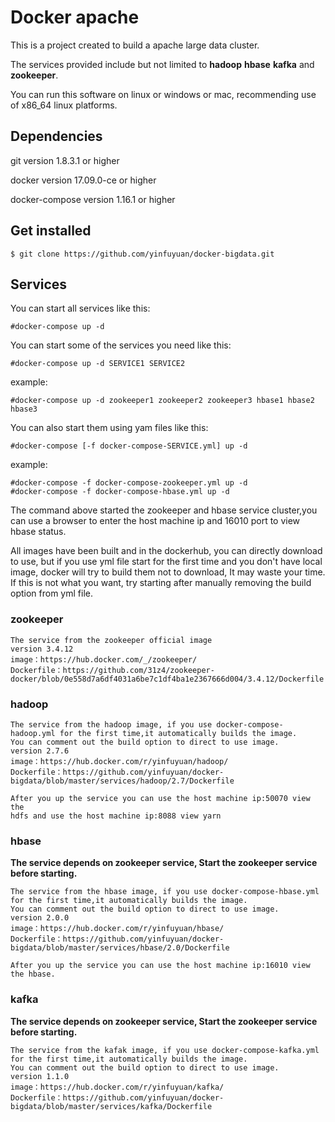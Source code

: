 # Docker apache

This is a project created to build a apache large data cluster.

The services provided include but not limited to **hadoop** **hbase** **kafka** and **zookeeper**.

You can run this software on linux or windows or mac, recommending use of x86_64 linux platforms.

## Dependencies

git version 1.8.3.1 or higher

docker version 17.09.0-ce or higher

docker-compose version 1.16.1 or higher

## Get installed
    
    $ git clone https://github.com/yinfuyuan/docker-bigdata.git

## Services

You can start all services like this:

    #docker-compose up -d

You can start some of the services you need like this:

    #docker-compose up -d SERVICE1 SERVICE2
    
example:

    #docker-compose up -d zookeeper1 zookeeper2 zookeeper3 hbase1 hbase2 hbase3
    
You can also start them using yam files like this:

    #docker-compose [-f docker-compose-SERVICE.yml] up -d
    
example:

    #docker-compose -f docker-compose-zookeeper.yml up -d
    #docker-compose -f docker-compose-hbase.yml up -d
    
The command above started the zookeeper and hbase service cluster,you can use
a browser to enter the host machine ip and 16010 port to view hbase status.
    
All images have been built and in the dockerhub, you can directly download to use, 
but if you use yml file start for the first time and you don't have local image, 
docker will try to build them not to download, It may waste your time.
If this is not what you want, try starting after manually removing the build option from yml file.

### zookeeper
    
    The service from the zookeeper official image
    version 3.4.12
    image：https://hub.docker.com/_/zookeeper/
    Dockerfile：https://github.com/31z4/zookeeper-docker/blob/0e558d7a6df4031a6be7c1df4ba1e2367666d004/3.4.12/Dockerfile
    
### hadoop
    
    The service from the hadoop image, if you use docker-compose-hadoop.yml for the first time,it automatically builds the image.
    You can comment out the build option to direct to use image.
    version 2.7.6
    image：https://hub.docker.com/r/yinfuyuan/hadoop/
    Dockerfile：https://github.com/yinfuyuan/docker-bigdata/blob/master/services/hadoop/2.7/Dockerfile
    
    After you up the service you can use the host machine ip:50070 view the
    hdfs and use the host machine ip:8088 view yarn
    
### hbase
    
**The service depends on zookeeper service, Start the zookeeper service before starting.**

    The service from the hbase image, if you use docker-compose-hbase.yml for the first time,it automatically builds the image.
    You can comment out the build option to direct to use image.
    version 2.0.0
    image：https://hub.docker.com/r/yinfuyuan/hbase/
    Dockerfile：https://github.com/yinfuyuan/docker-bigdata/blob/master/services/hbase/2.0/Dockerfile
    
    After you up the service you can use the host machine ip:16010 view the hbase.
    
### kafka
    
**The service depends on zookeeper service, Start the zookeeper service before starting.**
    
    The service from the kafak image, if you use docker-compose-kafka.yml for the first time,it automatically builds the image.
    You can comment out the build option to direct to use image.
    version 1.1.0
    image：https://hub.docker.com/r/yinfuyuan/kafka/
    Dockerfile：https://github.com/yinfuyuan/docker-bigdata/blob/master/services/kafka/Dockerfile